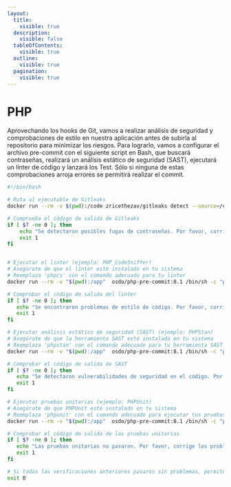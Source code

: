 ```yaml
---
layout:
  title:
    visible: true
  description:
    visible: false
  tableOfContents:
    visible: true
  outline:
    visible: true
  pagination:
    visible: true
---
```


# PHP

Aprovechando los hooks de Git, vamos a realizar análisis de seguridad y comprobaciones de estilo en nuestra aplicación antes de subirla al repositorio para minimizar los riesgos. Para lograrlo, vamos a configurar el archivo pre-commit con el siguiente script en Bash, que buscará contraseñas, realizará un análisis estático de seguridad (SAST), ejecutará un linter de código y lanzará los Test. Sólo si ninguna de estas comprobaciones arroja errores se permitirá realizar el commit.

```bash
#!/bin/bash

# Ruta al ejecutable de Gitleaks
docker run --rm -v $(pwd):/code zricethezav/gitleaks detect --source=/code -v

# Comprueba el código de salida de Gitleaks
if [ $? -ne 0 ]; then
    echo "Se detectaron posibles fugas de contraseñas. Por favor, corrige los problemas antes de confirmar."
    exit 1
fi


# Ejecutar el linter (ejemplo: PHP_CodeSniffer)
# Asegúrate de que el linter esté instalado en tu sistema
# Reemplaza 'phpcs' con el comando adecuado para tu linter
docker run --rm -v "$(pwd):/app"  osdo/php-pre-commit:8.1 /bin/sh -c "phpcs --standard=phpcs.xml --extensions=php"

# Comprobar el código de salida del linter
if [ $? -ne 0 ]; then
   echo "Se encontraron problemas de estilo de código. Por favor, corrige los problemas antes de confirmar."
   exit 1
fi

# Ejecutar análisis estático de seguridad (SAST) (ejemplo: PHPStan)
# Asegúrate de que la herramienta SAST esté instalada en tu sistema
# Reemplaza 'phpstan' con el comando adecuado para tu herramienta SAST
docker run --rm -v "$(pwd):/app"  osdo/php-pre-commit:8.1 /bin/sh -c "phpstan analyze www"

# Comprobar el código de salida de SAST
if [ $? -ne 0 ]; then
   echo "Se detectaron vulnerabilidades de seguridad en el código. Por favor, corrige los problemas antes de confirmar."
   exit 1
fi

# Ejecutar pruebas unitarias (ejemplo: PHPUnit)
# Asegúrate de que PHPUnit esté instalado en tu sistema
# Reemplaza 'phpunit' con el comando adecuado para ejecutar tus pruebas unitarias
docker run --rm -v "$(pwd):/app"  osdo/php-pre-commit:8.1 /bin/sh -c "phpunit -c www/phpunit.xml"

# Comprobar el código de salida de las pruebas unitarias
if [ $? -ne 0 ]; then
   echo "Las pruebas unitarias no pasaron. Por favor, corrige los problemas antes de confirmar."
   exit 1
fi

# Si todas las verificaciones anteriores pasaron sin problemas, permite la confirmación
exit 0
```
